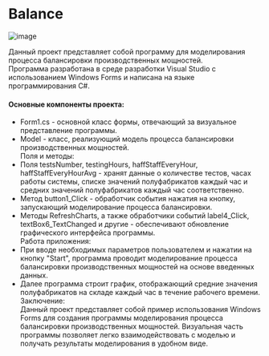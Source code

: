# Balance

![image](https://github.com/Riddars/Balance/assets/80139269/24b83340-f0fe-4fbf-956e-4601a7702cc3)

Данный проект представляет собой программу для моделирования процесса балансировки производственных мощностей.  
Программа разработана в среде разработки Visual Studio с использованием Windows Forms и написана на языке программирования C#.  

#### Основные компоненты проекта:
- Form1.cs - основной класс формы, отвечающий за визуальное представление программы.  
- Model - класс, реализующий модель процесса балансировки производственных мощностей.  
Поля и методы:
- Поля testsNumber, testingHours, haffStaffEveryHour, haffStaffEveryHourAvg - хранят данные о количестве тестов, часах работы системы, списке значений полуфабрикатов каждый час и средних значений полуфабрикатов каждый час соответственно.
- Метод button1_Click - обработчик события нажатия на кнопку, запускающий моделирование процесса балансировки.
- Методы RefreshCharts, а также обработчики событий label4_Click, textBox6_TextChanged и другие - обеспечивают обновление графического интерфейса программы.  
Работа приложения:
- При вводе необходимых параметров пользователем и нажатии на кнопку "Start", программа проводит моделирование процесса балансировки производственных мощностей на основе введенных данных.
- Далее программа строит график, отображающий средние значения полуфабрикатов на складе каждый час в течение рабочего времени.  
Заключение:  
Данный проект представляет собой пример использования Windows Forms для создания программы моделирования процесса балансировки производственных мощностей. Визуальная часть программы позволяет легко взаимодействовать с моделью и получать результаты моделирования в удобном виде.
